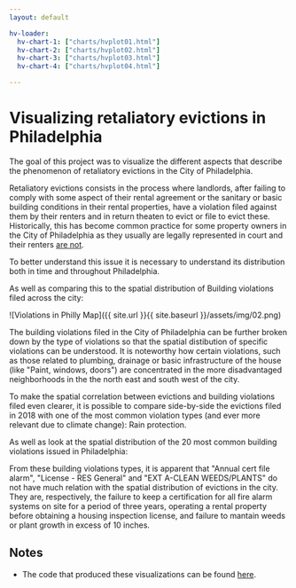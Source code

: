```yaml
---
layout: default

hv-loader:
  hv-chart-1: ["charts/hvplot01.html"]
  hv-chart-2: ["charts/hvplot02.html"]
  hv-chart-3: ["charts/hvplot03.html"]
  hv-chart-4: ["charts/hvplot04.html"]

---
```


# Visualizing retaliatory evictions in Philadelphia

The goal of this project was to visualize the different aspects that describe the phenomenon of retaliatory evictions in the City of Philadelphia.

Retaliatory evictions consists in the process where landlords, after failing to comply with some aspect of their rental agreement or the sanitary or basic building conditions in their rental properties, have a violation filed against them by their renters and in return theaten to evict or file to evict these. Historically, this has become common practice for some property owners in the City of Philadelphia as they usually are legally represented in court and their renters [are not](https://whyy.org/articles/philadelphia-renters-dealing-with-major-issues-forced-to-lie-down-and-take-it-or-risk-eviction/).

To better understand this issue it is necessary to understand its distribution both in time and throughout Philadelphia.

<div id="hv-chart-1"></div>

As well as comparing this to the spatial distribution of Building violations filed across the city:

![Violations in Philly Map]({{ site.url }}{{ site.baseurl }}/assets/img/02.png)


The building violations filed in the City of Philadelphia can be further broken down by the type of violations so that the spatial distibution of specific violations can be understood. It is noteworthy how certain violations, such as those related to plumbing, drainage or basic infrastructure of the house (like "Paint, windows, doors") are concentrated in the more disadvantaged neighborhoods in the the north east and south west of the city.

<div id="hv-chart-2"></div>

To make the spatial correlation between evictions and building violations filed even clearer, it is possible to compare side-by-side the evictions filed in 2018 with one of the most common violation types (and ever more relevant due to climate change): Rain protection.

<div id="hv-chart-3"></div>

As well as look at the spatial distribution of the 20 most common building violations issued in Philadelphia: 

<div id="hv-chart-4"></div>

From these building violations types, it is apparent that "Annual cert file alarm", "License - RES General" and "EXT A-CLEAN WEEDS/PLANTS" do not have much relation with the spatial distribution of evictions in the city. They are, respectively, the failure to keep a certification for all fire alarm systems on site for a period of three years, operating a rental property before obtaining a housing inspection license, and failure to mantain weeds or plant growth in excess of 10 inches.


## Notes

- The code that produced these visualizations can be found [here](https://github.com/golete/musa-13).
